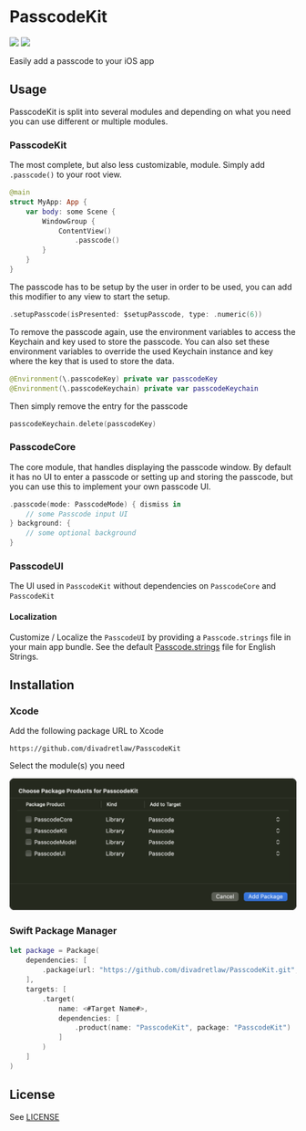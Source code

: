 # PasscodeKit

[![](https://img.shields.io/endpoint?url=https%3A%2F%2Fswiftpackageindex.com%2Fapi%2Fpackages%2Fdivadretlaw%2FPasscodeKit%2Fbadge%3Ftype%3Dswift-versions)](https://swiftpackageindex.com/divadretlaw/PasscodeKit)
[![](https://img.shields.io/endpoint?url=https%3A%2F%2Fswiftpackageindex.com%2Fapi%2Fpackages%2Fdivadretlaw%2FPasscodeKit%2Fbadge%3Ftype%3Dplatforms)](https://swiftpackageindex.com/divadretlaw/PasscodeKit)

Easily add a passcode to your iOS app

## Usage

PasscodeKit is split into several modules and depending on what you need you can use different or multiple modules.

### PasscodeKit

The most complete, but also less customizable, module. Simply add `.passcode()` to your root view.

```swift
@main
struct MyApp: App {
    var body: some Scene {
        WindowGroup {
            ContentView()
                .passcode()
        }
    }
}
```

The passcode has to be setup by the user in order to be used, you can add this modifier to any view to start the setup.

```swift
.setupPasscode(isPresented: $setupPasscode, type: .numeric(6))
```

To remove the passcode again, use the environment variables to access the Keychain and key used to store the passcode. You can also set these environment variables to override the used Keychain instance and key where the key that is used to store the data.

```swift
@Environment(\.passcodeKey) private var passcodeKey
@Environment(\.passcodeKeychain) private var passcodeKeychain
```

Then simply remove the entry for the passcode

```swift
passcodeKeychain.delete(passcodeKey)
```

### PasscodeCore

The core module, that handles displaying the passcode window. By default it has no UI to enter a passcode or setting up and storing the passcode, but you can use this to implement your own passcode UI.

```swift
.passcode(mode: PasscodeMode) { dismiss in
    // some Passcode input UI
} background: {
    // some optional background
}
```

### PasscodeUI

The UI used in `PasscodeKit` without dependencies on `PasscodeCore` and `PasscodeKit`

#### Localization

Customize / Localize the `PasscodeUI` by providing a `Passcode.strings` file in your main app bundle. See the default [Passcode.strings](Sources/PasscodeUI/Resources/Passcode.strings) file for English Strings.

## Installation

### Xcode

Add the following package URL to Xcode

```
https://github.com/divadretlaw/PasscodeKit
```

Select the module(s) you need

![Xcode](Resources/Xcode.png)

### Swift Package Manager

```swift
let package = Package(
    dependencies: [
        .package(url: "https://github.com/divadretlaw/PasscodeKit.git", from: "0.2.0"),
    ],
    targets: [
        .target(
            name: <#Target Name#>,
            dependencies: [
                .product(name: "PasscodeKit", package: "PasscodeKit")
            ]
        )
    ]
)
```

## License

See [LICENSE](LICENSE)
